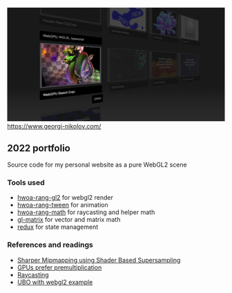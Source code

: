 ![website webgl render](https://github.com/gnikoloff/2022-portfolio/blob/master/public/social-cover.png?raw=true)
https://www.georgi-nikolov.com/

## 2022 portfolio

Source code for my personal website as a pure WebGL2 scene

### Tools used

- [hwoa-rang-gl2](https://github.com/gnikoloff/hwoa-rang-gl2) for webgl2 render
- [hwoa-rang-tween](https://github.com/gnikoloff/hwoa-rang-tween) for animation
- [hwoa-rang-math](https://github.com/gnikoloff/hwoa-rang-math) for raycasting and helper math
- [gl-matrix](https://github.com/toji/gl-matrix) for vector and matrix math
- [redux](https://github.com/reduxjs/redux) for state management

### References and readings

- [Sharper Mipmapping using Shader Based Supersampling](https://bgolus.medium.com/sharper-mipmapping-using-shader-based-supersampling-ed7aadb47bec)
- [GPUs prefer premultiplication](http://www.realtimerendering.com/blog/gpus-prefer-premultiplication/)
- [Raycasting](https://gdbooks.gitbooks.io/3dcollisions/content/Chapter3/raycast_aabb.html)
- [UBO with webgl2 example](https://gist.github.com/jialiang/2880d4cc3364df117320e8cb324c2880)
